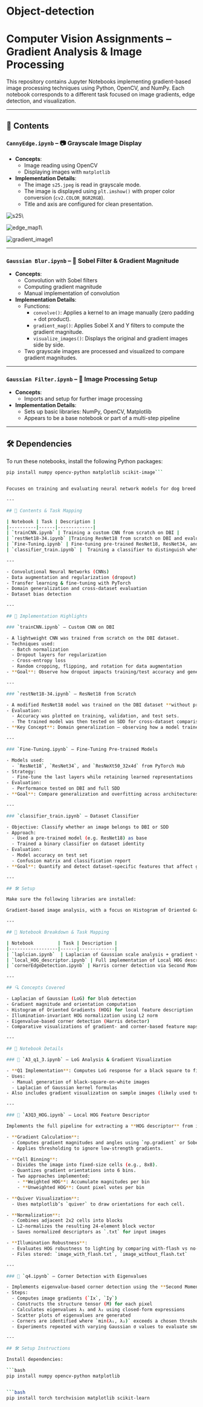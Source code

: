 # Object-detection
# Computer Vision Assignments – Gradient Analysis & Image Processing

This repository contains Jupyter Notebooks implementing gradient-based image processing techniques using Python, OpenCV, and NumPy. Each notebook corresponds to a different task focused on image gradients, edge detection, and visualization.

---

## 📁 Contents

### `CannyEdge.ipynb` – 📷 Grayscale Image Display

- **Concepts**:
  - Image reading using OpenCV
  - Displaying images with `matplotlib`
- **Implementation Details**:
  - The image `s25.jpeg` is read in grayscale mode.
  - The image is displayed using `plt.imshow()` with proper color conversion (`cv2.COLOR_BGR2RGB`).
  - Title and axis are configured for clean presentation.

![s25](https://github.com/user-attachments/assets/30ecf8d6-de3d-4e2d-80ba-7c5acb484766)\\

![edge_map1](https://github.com/user-attachments/assets/4dd0f0e3-348f-49be-ba63-db32e21887bf)\\

![gradient_image1](https://github.com/user-attachments/assets/efb0fa4f-cc7b-4289-b134-22e9eb97fcf4)

---

### `Gaussian Blur.ipynb` – 📐 Sobel Filter & Gradient Magnitude

- **Concepts**:
  - Convolution with Sobel filters
  - Computing gradient magnitude
  - Manual implementation of convolution
- **Implementation Details**:
  - Functions:
    - `convolve()`: Applies a kernel to an image manually (zero padding + dot product).
    - `gradient_mag()`: Applies Sobel X and Y filters to compute the gradient magnitude.
    - `visualize_images()`: Displays the original and gradient images side by side.
  - Two grayscale images are processed and visualized to compare gradient magnitudes.

---

### `Gaussian Filter.ipynb` – 🔧 Image Processing Setup

- **Concepts**:
  - Imports and setup for further image processing
- **Implementation Details**:
  - Sets up basic libraries: NumPy, OpenCV, Matplotlib
  - Appears to be a base notebook or part of a multi-step pipeline

---

## 🛠 Dependencies

To run these notebooks, install the following Python packages:




```bash
pip install numpy opencv-python matplotlib scikit-image```


Focuses on training and evaluating neural network models for dog breed classification using the Stanford Dogs Dataset (SDD) and Dog Breed Images (DBI), as well as analyzing dataset bias and generalization.

---

## 📁 Contents & Task Mapping

| Notebook | Task | Description |
|----------|------|-------------|
| `trainCNN.ipynb` | Training a custom CNN from scratch on DBI |
| `restNet18-34.ipynb` |Training ResNet18 from scratch on DBI and evaluating on SDD |
| `Fine-Tuning.ipynb` | Fine-tuning pre-trained ResNet18, ResNet34, and ResNeXt on DBI and testing on both datasets |
| `classifier_train.ipynb` |  Training a classifier to distinguish whether an image comes from DBI or SDD |

---

- Convolutional Neural Networks (CNNs)
- Data augmentation and regularization (dropout)
- Transfer learning & fine-tuning with PyTorch
- Domain generalization and cross-dataset evaluation
- Dataset bias detection

---

## 🧠 Implementation Highlights

### `trainCNN.ipynb` – Custom CNN on DBI

- A lightweight CNN was trained from scratch on the DBI dataset.
- Techniques used:
  - Batch normalization
  - Dropout layers for regularization
  - Cross-entropy loss
  - Random cropping, flipping, and rotation for data augmentation
- **Goal**: Observe how dropout impacts training/test accuracy and generalization.

---

### `restNet18-34.ipynb` – ResNet18 from Scratch

- A modified ResNet18 model was trained on the DBI dataset **without pre-trained weights**.
- Evaluation:
  - Accuracy was plotted on training, validation, and test sets.
  - The trained model was then tested on SDD for cross-dataset comparison.
- **Key Concept**: Domain generalization — observing how a model trained on one dataset performs on another.

---

### `Fine-Tuning.ipynb` – Fine-Tuning Pre-trained Models

- Models used:
  - `ResNet18`, `ResNet34`, and `ResNeXt50_32x4d` from PyTorch Hub
- Strategy:
  - Fine-tune the last layers while retaining learned representations
- Evaluation:
  - Performance tested on DBI and full SDD
- **Goal**: Compare generalization and overfitting across architectures

---

### `classifier_train.ipynb` – Dataset Classifier

- Objective: Classify whether an image belongs to DBI or SDD
- Approach:
  - Used a pre-trained model (e.g. ResNet18) as base
  - Trained a binary classifier on dataset identity
- Evaluation: 
  - Model accuracy on test set
  - Confusion matrix and classification report
- **Goal**: Quantify and detect dataset-specific features that affect generalization

---

## 🛠 Setup

Make sure the following libraries are installed:

Gradient-based image analysis, with a focus on Histogram of Oriented Gradients (HOG), Laplacian of Gaussian, and Harris Corner Detection techniques.

---

## 📁 Notebook Breakdown & Task Mapping

| Notebook         | Task | Description |
|------------------|------|-------------|
| `laplcian.ipynb`  | Laplacian of Gaussian scale analysis + gradient visualizations |
| `local_HOG_descriptor.ipynb` | Full implementation of Local HOG descriptor: extraction, normalization, and comparison |
| `cornerEdgeDetection.ipynb` | Harris corner detection via Second Moment Matrix eigenvalue analysis |

---

## 🔍 Concepts Covered

- Laplacian of Gaussian (LoG) for blob detection
- Gradient magnitude and orientation computation
- Histogram of Oriented Gradients (HOG) for local feature description
- Illumination-invariant HOG normalization using L2 norm
- Eigenvalue-based corner detection (Harris detector)
- Comparative visualizations of gradient- and corner-based feature maps

---

## 📓 Notebook Details

### 📘 `A3_q1_3.ipynb` – LoG Analysis & Gradient Visualization

- **Q1 Implementation**: Computes LoG response for a black square to find the optimal σ that maximizes response magnitude.
- Uses:
  - Manual generation of black-square-on-white images
  - Laplacian of Gaussian kernel formulas
- Also includes gradient visualization on sample images (likely used to validate orientation detection for HOG setup).

---

### 📘 `A3Q3_HOG.ipynb` – Local HOG Feature Descriptor

Implements the full pipeline for extracting a **HOG descriptor** from images:

- **Gradient Calculation**:
  - Computes gradient magnitudes and angles using `np.gradient` or Sobel filters.
  - Applies thresholding to ignore low-strength gradients.

- **Cell Binning**:
  - Divides the image into fixed-size cells (e.g., 8x8).
  - Quantizes gradient orientations into 6 bins.
  - Two approaches implemented:
    - **Weighted HOG**: Accumulate magnitudes per bin
    - **Unweighted HOG**: Count pixel votes per bin

- **Quiver Visualization**:
  - Uses matplotlib’s `quiver` to draw orientations for each cell.

- **Normalization**:
  - Combines adjacent 2x2 cells into blocks
  - L2-normalizes the resulting 24-element block vector
  - Saves normalized descriptors as `.txt` for input images

- **Illumination Robustness**:
  - Evaluates HOG robustness to lighting by comparing with-flash vs no-flash grayscale images.
  - Files stored: `image_with_flash.txt`, `image_without_flash.txt`

---

### 📘 `q4.ipynb` – Corner Detection with Eigenvalues

- Implements eigenvalue-based corner detection using the **Second Moment Matrix**.
- Steps:
  - Computes image gradients (`Ix`, `Iy`)
  - Constructs the structure tensor (M) for each pixel
  - Calculates eigenvalues λ₁ and λ₂ using closed-form expressions
  - Scatter plots of eigenvalues are generated
  - Corners are identified where `min(λ₁, λ₂)` exceeds a chosen threshold
  - Experiments repeated with varying Gaussian σ values to evaluate smoothing effects

---

## 🛠 Setup Instructions

Install dependencies:

```bash
pip install numpy opencv-python matplotlib


```bash
pip install torch torchvision matplotlib scikit-learn

